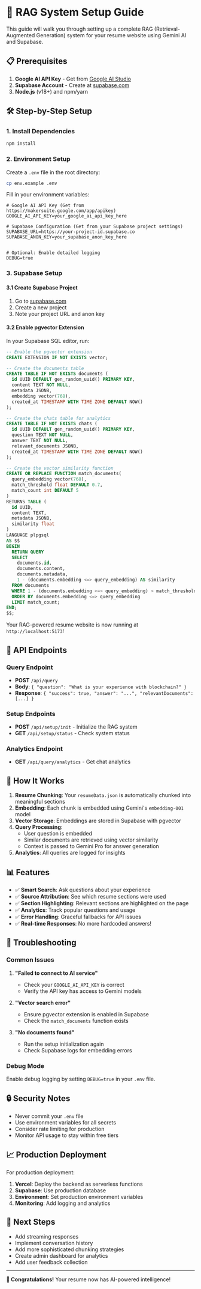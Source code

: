 # 🚀 RAG System Setup Guide

This guide will walk you through setting up a complete RAG (Retrieval-Augmented Generation) system for your resume website using Gemini AI and Supabase.

## 📋 Prerequisites

1. **Google AI API Key** - Get from [Google AI Studio](https://makersuite.google.com/app/apikey)
2. **Supabase Account** - Create at [supabase.com](https://supabase.com)
3. **Node.js** (v18+) and npm/yarn

## 🛠️ Step-by-Step Setup

### 1. Install Dependencies

```bash
npm install
```

### 2. Environment Setup

Create a `.env` file in the root directory:

```bash
cp env.example .env
```

Fill in your environment variables:

```env
# Google AI API Key (Get from https://makersuite.google.com/app/apikey)
GOOGLE_AI_API_KEY=your_google_ai_api_key_here

# Supabase Configuration (Get from your Supabase project settings)
SUPABASE_URL=https://your-project-id.supabase.co
SUPABASE_ANON_KEY=your_supabase_anon_key_here


# Optional: Enable detailed logging
DEBUG=true
```

### 3. Supabase Setup

#### 3.1 Create Supabase Project
1. Go to [supabase.com](https://supabase.com)
2. Create a new project
3. Note your project URL and anon key

#### 3.2 Enable pgvector Extension
In your Supabase SQL editor, run:

```sql
-- Enable the pgvector extension
CREATE EXTENSION IF NOT EXISTS vector;

-- Create the documents table
CREATE TABLE IF NOT EXISTS documents (
  id UUID DEFAULT gen_random_uuid() PRIMARY KEY,
  content TEXT NOT NULL,
  metadata JSONB,
  embedding vector(768),
  created_at TIMESTAMP WITH TIME ZONE DEFAULT NOW()
);

-- Create the chats table for analytics
CREATE TABLE IF NOT EXISTS chats (
  id UUID DEFAULT gen_random_uuid() PRIMARY KEY,
  question TEXT NOT NULL,
  answer TEXT NOT NULL,
  relevant_documents JSONB,
  created_at TIMESTAMP WITH TIME ZONE DEFAULT NOW()
);

-- Create the vector similarity function
CREATE OR REPLACE FUNCTION match_documents(
  query_embedding vector(768),
  match_threshold float DEFAULT 0.7,
  match_count int DEFAULT 5
)
RETURNS TABLE (
  id UUID,
  content TEXT,
  metadata JSONB,
  similarity float
)
LANGUAGE plpgsql
AS $$
BEGIN
  RETURN QUERY
  SELECT
    documents.id,
    documents.content,
    documents.metadata,
    1 - (documents.embedding <=> query_embedding) AS similarity
  FROM documents
  WHERE 1 - (documents.embedding <=> query_embedding) > match_threshold
  ORDER BY documents.embedding <=> query_embedding
  LIMIT match_count;
END;
$$;
```

Your RAG-powered resume website is now running at `http://localhost:5173`!

## 🔧 API Endpoints

### Query Endpoint
- **POST** `/api/query`
- **Body**: `{ "question": "What is your experience with blockchain?" }`
- **Response**: `{ "success": true, "answer": "...", "relevantDocuments": [...] }`

### Setup Endpoints
- **POST** `/api/setup/init` - Initialize the RAG system
- **GET** `/api/setup/status` - Check system status

### Analytics Endpoint
- **GET** `/api/query/analytics` - Get chat analytics

## 🧠 How It Works

1. **Resume Chunking**: Your `resumeData.json` is automatically chunked into meaningful sections
2. **Embedding**: Each chunk is embedded using Gemini's `embedding-001` model
3. **Vector Storage**: Embeddings are stored in Supabase with pgvector
4. **Query Processing**: 
   - User question is embedded
   - Similar documents are retrieved using vector similarity
   - Context is passed to Gemini Pro for answer generation
5. **Analytics**: All queries are logged for insights

## 📊 Features

- ✅ **Smart Search**: Ask questions about your experience
- ✅ **Source Attribution**: See which resume sections were used
- ✅ **Section Highlighting**: Relevant sections are highlighted on the page
- ✅ **Analytics**: Track popular questions and usage
- ✅ **Error Handling**: Graceful fallbacks for API issues
- ✅ **Real-time Responses**: No more hardcoded answers!

## 🚨 Troubleshooting

### Common Issues

1. **"Failed to connect to AI service"**
   - Check your `GOOGLE_AI_API_KEY` is correct
   - Verify the API key has access to Gemini models

2. **"Vector search error"**
   - Ensure pgvector extension is enabled in Supabase
   - Check the `match_documents` function exists

3. **"No documents found"**
   - Run the setup initialization again
   - Check Supabase logs for embedding errors

### Debug Mode

Enable debug logging by setting `DEBUG=true` in your `.env` file.

## 🔒 Security Notes

- Never commit your `.env` file
- Use environment variables for all secrets
- Consider rate limiting for production
- Monitor API usage to stay within free tiers

## 📈 Production Deployment

For production deployment:

1. **Vercel**: Deploy the backend as serverless functions
2. **Supabase**: Use production database
3. **Environment**: Set production environment variables
4. **Monitoring**: Add logging and analytics

## 🎯 Next Steps

- Add streaming responses
- Implement conversation history
- Add more sophisticated chunking strategies
- Create admin dashboard for analytics
- Add user feedback collection

---

**🎉 Congratulations!** Your resume now has AI-powered intelligence! 
